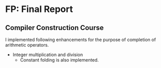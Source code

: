 # FP: Final Report

## Compiler Construction Course

I implemented following enhancements for the purpose of completion of arithmetic operators.

* Integer multiplication and division
    * Constant folding is also implemented.
